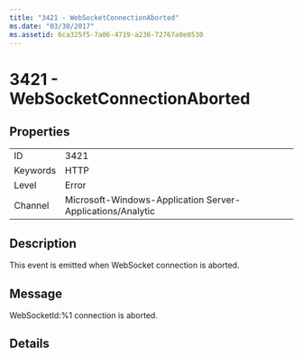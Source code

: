 ```yaml
---
title: "3421 - WebSocketConnectionAborted"
ms.date: "03/30/2017"
ms.assetid: 6ca325f5-7a06-4719-a236-72767a8e0530
---
```

# 3421 - WebSocketConnectionAborted
## Properties  
  
|||  
|-|-|  
|ID|3421|  
|Keywords|HTTP|  
|Level|Error|  
|Channel|Microsoft-Windows-Application Server-Applications/Analytic|  
  
## Description  
 This event is emitted when WebSocket connection is aborted.  
  
## Message  
 WebSocketId:%1 connection is aborted.  
  
## Details
